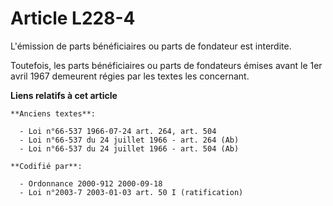 # Article L228-4

L'émission de parts bénéficiaires ou parts de fondateur est interdite.

Toutefois, les parts bénéficiaires ou parts de fondateurs émises avant le 1er avril 1967 demeurent régies par les textes les
concernant.

**Liens relatifs à cet article**

	**Anciens textes**:

	  - Loi n°66-537 1966-07-24 art. 264, art. 504
	  - Loi n°66-537 du 24 juillet 1966 - art. 264 (Ab)
	  - Loi n°66-537 du 24 juillet 1966 - art. 504 (Ab)

	**Codifié par**:

	  - Ordonnance 2000-912 2000-09-18
	  - Loi n°2003-7 2003-01-03 art. 50 I (ratification)
